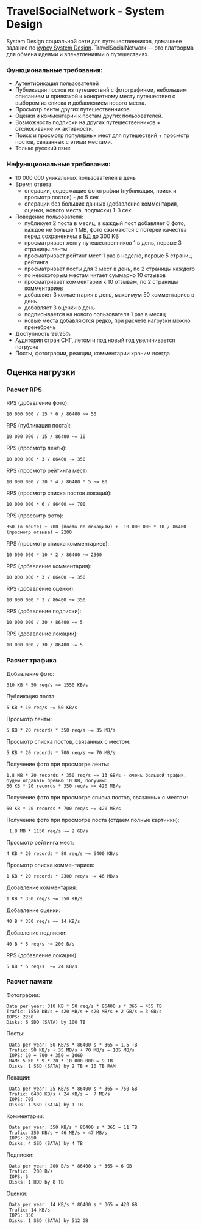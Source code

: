 # TravelSocialNetwork - System Design
System Design социальной сети для путешественников, домашнее задание по [курсу System Design](https://balun.courses/courses/system_design). 
TravelSocialNetwork — это платформа для обмена идеями и впечатлениями о путешествиях.

### Функциональные требования:

- Аутентификация пользователей
- Публикация постов из путешествий с фотографиями, небольшим описанием и привязкой к конкретному месту путешествия с выбором из списка и добавлением нового места.
- Просмотр ленты других путешественников.
- Оценки и комментарии к постам других пользователей.
- Возможность подписки на других путешественников + отслеживание их активности.
- Поиск и просмотр популярных мест для путешествий + просмотр постов, связанных с этими местами.
- Только русский язык

### Нефункциональные требования:

- 10 000 000 уникальных пользователей в день
- Время ответа:
    - операции, содержащие фотографии (публикация, поиск и просмотр постов) - до 5 сек
    - операции без больших данных (добавление комментария, оценки, нового места, подписки) 1-3 сек
- Поведение пользователя:
    - публикует 2 поста в месяц, в каждый пост добавляет 6 фото, каждое не больше 1 MB, фото сжимаются с потерей качества перед сохранением в БД до 300 KB
    - просматривает ленту путешественников 1 в день, первые 3 страницы ленты
    - просматривает рейтинг мест 1 раз в неделю, первые 5 страниц рейтинга
    - просматривает посты для 3 мест в день, по 2 страницы каждого
    - по некокоторым местам читает суммарно 10 отзывов
    - просматривает комментарии к 10 отзывам, по 2 страницы комментариев
    - добавляет 3 комментария в день, максимум 50 комментариев в день
    - добавляет 3 оценки в день
    - подписывается на нового пользователя 1 раз в месяц
    - новые места добавляются редко, при расчете нагрузки можно пренебречь
- Доступность 99,95%
- Аудитория стран СНГ, летом и под новый год увеличивается нагрузка
- Посты, фотографии, реакции, комментарии храним всегда

## Оценка нагрузки

### Расчет RPS

RPS (добавление фото): 

    10 000 000 / 15 * 6 / 86400 ~= 50

RPS (публикация поста): 

    10 000 000 / 15 / 86400 ~= 10

RPS (просмотр ленты): 

    10 000 000 * 3 / 86400 ~= 350

RPS (просмотр рейтинга мест): 

    10 000 000 / 30 * 4 / 86400 * 5 ~= 80

RPS (просмотр списка постов локаций): 

    10 000 000 * 6 / 86400 ~= 700

RPS (просомтр фото):

    350 (в ленте) + 700 (посты по локациям) +  10 000 000 * 10 / 86400 (просмотр отзыва) = 2200

RPS (просмотр списка комментариев): 

    10 000 000 * 10 * 2 / 86400 ~= 2300

RPS (добавление комментария): 

    10 000 000 * 3 / 86400 ~= 350

RPS (добавление оценки): 

    10 000 000 * 3 / 86400 ~= 350

RPS (добавление подписки): 

    10 000 000 / 30 / 86400 ~= 5

RPS (добавление локации): 

    10 000 000 / 30 / 86400 ~= 5

### Расчет трафика

Добавление фото:

    310 KB * 50 req/s ~= 1550 KB/s

Публикация поста: 

    5 KB * 10 req/s ~= 50 KB/s

Просмотр ленты: 

    5 KB * 20 records * 350 req/s ~= 35 MB/s

Просмотр списка постов, связанных с местом: 

    5 KB * 20 records * 700 req/s ~= 70 MB/s

Получение фото при просмотре ленты: 

    1,8 MB * 20 records * 350 req/s ~= 13 GB/s - очень большой трафик, будем отдавать превью 10 KB, получим:
    60 KB * 20 records * 350 req/s ~= 420 MB/s

Получение фото при просмотре списка постов, связанных с местом: 

    60 KB * 20 records * 700 req/s ~= 420 MB/s
   
Получение фото при просмотре поста (отдаем полные картинки): 

     1,8 MB * 1150 req/s ~= 2 GB/s

Просмотр рейтинга мест: 

    4 KB * 20 records * 80 req/s ~= 6400 KB/s

Просмотр списка комментариев: 

    1 KB * 20 records * 2300 req/s ~= 46 MB/s

Добавление комментария: 
 
    1 KB * 350 req/s ~= 350 KB/s

Добавление оценки: 

    40 B * 350 req/s ~= 14 KB/s

Добавление подписки: 

    40 B * 5 req/s ~= 200 B/s

RPS (добавление локации): 

    5 KB * 5 req/s  ~= 24 KB/s


### Расчет памяти

Фотографии: 

    Data per year: 310 KB * 50 req/s * 86400 s * 365 = 455 TB
    Trafic: 1550 KB/s + 420 MB/s + 420 MB/s + 2 GB/s = 3 GB/s
    IOPS: 2250
    Disks: 6 SDD (SATA) by 100 TB 

Посты:

     Data per year: 50 KB/s * 86400 s * 365 = 1,5 TB
     Trafic: 50 KB/s + 35 MB/s + 70 MB/s = 105 MB/s
     IOPS: 10 + 700 + 350 = 1060
     RAM: 5 KB * 9 * 20 * 10 000 000 = 9 TB
     Disks: 1 SSD (SATA) by 2 TB + 10 TB RAM 
     
     
Локации:

     Data per year: 25 KB/s * 86400 s * 365 = 750 GB
     Trafic: 6400 KB/s + 24 KB/s =  7 MB/s
     IOPS: 705
     Disks: 1 SSD (SATA) by 1 TB
     
Комментарии:

     Data per year: 350 KB/s * 86400 s * 365 = 11 TB
     Trafic: 350 KB/s + 46 MB/s = 47 MB/s
     IOPS: 2650
     Disks: 4 SSD (SATA) by 4 TB

Подписки:

     Data per year: 200 B/s * 86400 s * 365 = 6 GB
     Trafic:  200 B/s
     IOPS: 5
     Disks: 1 HDD by 8 TB

Оценки:

     Data per year: 14 KB/s * 86400 s * 365 = 420 GB
     Trafic: 14 KB/s
     IOPS: 350
     Disks: 1 SSD (SATA) by 512 GB



